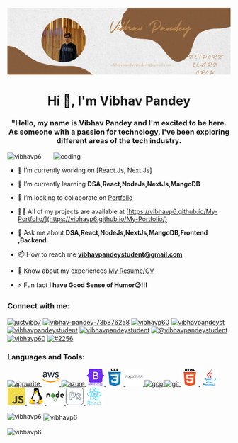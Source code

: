 ![logo](https://github.com/vibhavp6/vibhavp6/blob/main/Vibhav.png)

<h1 align="center">Hi 👋, I'm Vibhav Pandey</h1>
<h3 align="center">"Hello, my name is Vibhav Pandey and I'm excited to be here. As someone with a passion for technology, I've been exploring different areas of the tech industry.</h3>

<img align = "right" alt ="coding" width  = "400" src = "https://user-images.githubusercontent.com/74038190/212750147-854a394f-fee9-4080-9770-78a4b7ece53f.gif">

<p align="left"> <img src="https://komarev.com/ghpvc/?username=vibhavp6&label=Profile%20views&color=0e75b6&style=flat" alt="vibhavp6" /> </p>

- 🔭 I’m currently working on [React.Js, Next.Js]

- 🌱 I’m currently learning **DSA,React,NodeJs,NextJs,MangoDB**

- 👯 I’m looking to collaborate on [Portfolio](https://vibhavp6.github.io/My-Portfolio/)

- 👨‍💻 All of my projects are available at [https://vibhavp6.github.io/My-Portfolio/](https://vibhavp6.github.io/My-Portfolio/)

- 💬 Ask me about **DSA,React,NodeJs,NextJs,MangoDB,Frontend ,Backend.**

- 📫 How to reach me **vibhavpandeystudent@gmail.com**

- 📄 Know about my experiences [My Resume/CV](https://drive.google.com/file/d/18adrKdtxRnCJ3l7DfQEt__1m_A3gMzM4/view?usp=drive_link)

- ⚡ Fun fact **I have Good Sense of Humor😉!!!**

<h3 align="left">Connect with me:</h3>
<p align="left">
<a href="https://twitter.com/justvibp7" target="blank"><img align="center" src="https://raw.githubusercontent.com/rahuldkjain/github-profile-readme-generator/master/src/images/icons/Social/twitter.svg" alt="justvibp7" height="30" width="40" /></a>
<a href="https://linkedin.com/in/vibhav-pandey-73b876258" target="blank"><img align="center" src="https://raw.githubusercontent.com/rahuldkjain/github-profile-readme-generator/master/src/images/icons/Social/linked-in-alt.svg" alt="vibhav-pandey-73b876258" height="30" width="40" /></a>
<a href="https://instagram.com/vibhavp60" target="blank"><img align="center" src="https://raw.githubusercontent.com/rahuldkjain/github-profile-readme-generator/master/src/images/icons/Social/instagram.svg" alt="vibhavp60" height="30" width="40" /></a>
<a href="https://www.codechef.com/users/vibhavpandeyst" target="blank"><img align="center" src="https://cdn.jsdelivr.net/npm/simple-icons@3.1.0/icons/codechef.svg" alt="vibhavpandeyst" height="30" width="40" /></a>
<a href="https://codeforces.com/profile/vibhavpandeystudent" target="blank"><img align="center" src="https://raw.githubusercontent.com/rahuldkjain/github-profile-readme-generator/master/src/images/icons/Social/codeforces.svg" alt="vibhavpandeystudent" height="30" width="40" /></a>
<a href="https://www.leetcode.com/vibhavpandeystudent" target="blank"><img align="center" src="https://raw.githubusercontent.com/rahuldkjain/github-profile-readme-generator/master/src/images/icons/Social/leet-code.svg" alt="vibhavpandeystudent" height="30" width="40" /></a>
<a href="https://www.hackerearth.com/@vibhavpandeystudent" target="blank"><img align="center" src="https://raw.githubusercontent.com/rahuldkjain/github-profile-readme-generator/master/src/images/icons/Social/hackerearth.svg" alt="@vibhavpandeystudent" height="30" width="40" /></a>
<a href="https://auth.geeksforgeeks.org/user/vibhavp60" target="blank"><img align="center" src="https://raw.githubusercontent.com/rahuldkjain/github-profile-readme-generator/master/src/images/icons/Social/geeks-for-geeks.svg" alt="vibhavp60" height="30" width="40" /></a>
<a href="https://discord.gg/#2256" target="blank"><img align="center" src="https://raw.githubusercontent.com/rahuldkjain/github-profile-readme-generator/master/src/images/icons/Social/discord.svg" alt="#2256" height="30" width="40" /></a>
</p>

<h3 align="left">Languages and Tools:</h3>
<p align="left"> <a href="https://appwrite.io" target="_blank" rel="noreferrer"> <img src="https://www.vectorlogo.zone/logos/appwriteio/appwriteio-icon.svg" alt="appwrite" width="40" height="40"/> </a> <a href="https://aws.amazon.com" target="_blank" rel="noreferrer"> <img src="https://raw.githubusercontent.com/devicons/devicon/master/icons/amazonwebservices/amazonwebservices-original-wordmark.svg" alt="aws" width="40" height="40"/> </a> <a href="https://azure.microsoft.com/en-in/" target="_blank" rel="noreferrer"> <img src="https://www.vectorlogo.zone/logos/microsoft_azure/microsoft_azure-icon.svg" alt="azure" width="40" height="40"/> </a> <a href="https://getbootstrap.com" target="_blank" rel="noreferrer"> <img src="https://raw.githubusercontent.com/devicons/devicon/master/icons/bootstrap/bootstrap-plain-wordmark.svg" alt="bootstrap" width="40" height="40"/> </a> <a href="https://www.w3schools.com/css/" target="_blank" rel="noreferrer"> <img src="https://raw.githubusercontent.com/devicons/devicon/master/icons/css3/css3-original-wordmark.svg" alt="css3" width="40" height="40"/> </a> <a href="https://expressjs.com" target="_blank" rel="noreferrer"> <img src="https://raw.githubusercontent.com/devicons/devicon/master/icons/express/express-original-wordmark.svg" alt="express" width="40" height="40"/> </a> <a href="https://cloud.google.com" target="_blank" rel="noreferrer"> <img src="https://www.vectorlogo.zone/logos/google_cloud/google_cloud-icon.svg" alt="gcp" width="40" height="40"/> </a> <a href="https://git-scm.com/" target="_blank" rel="noreferrer"> <img src="https://www.vectorlogo.zone/logos/git-scm/git-scm-icon.svg" alt="git" width="40" height="40"/> </a> <a href="https://www.w3.org/html/" target="_blank" rel="noreferrer"> <img src="https://raw.githubusercontent.com/devicons/devicon/master/icons/html5/html5-original-wordmark.svg" alt="html5" width="40" height="40"/> </a> <a href="https://www.java.com" target="_blank" rel="noreferrer"> <img src="https://raw.githubusercontent.com/devicons/devicon/master/icons/java/java-original.svg" alt="java" width="40" height="40"/> </a> <a href="https://developer.mozilla.org/en-US/docs/Web/JavaScript" target="_blank" rel="noreferrer"> <img src="https://raw.githubusercontent.com/devicons/devicon/master/icons/javascript/javascript-original.svg" alt="javascript" width="40" height="40"/> </a> <a href="https://www.linux.org/" target="_blank" rel="noreferrer"> <img src="https://raw.githubusercontent.com/devicons/devicon/master/icons/linux/linux-original.svg" alt="linux" width="40" height="40"/> </a> <a href="https://nodejs.org" target="_blank" rel="noreferrer"> <img src="https://raw.githubusercontent.com/devicons/devicon/master/icons/nodejs/nodejs-original-wordmark.svg" alt="nodejs" width="40" height="40"/> </a> <a href="https://www.photoshop.com/en" target="_blank" rel="noreferrer"> <img src="https://raw.githubusercontent.com/devicons/devicon/master/icons/photoshop/photoshop-line.svg" alt="photoshop" width="40" height="40"/> </a> <a href="https://reactjs.org/" target="_blank" rel="noreferrer"> <img src="https://raw.githubusercontent.com/devicons/devicon/master/icons/react/react-original-wordmark.svg" alt="react" width="40" height="40"/> </a> </p>

<p><img align="left" src="https://github-readme-stats.vercel.app/api/top-langs?username=vibhavp6&show_icons=true&locale=en&layout=compact" alt="vibhavp6" /></p>

<p>&nbsp;<img align="center" src="https://github-readme-stats.vercel.app/api?username=vibhavp6&show_icons=true&locale=en" alt="vibhavp6" /></p>

<p><img align="center" src="https://github-readme-streak-stats.herokuapp.com/?user=vibhavp6&" alt="vibhavp6" /></p>
